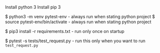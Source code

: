 Install python 3
Install pip 3

$ python3 -m venv pytest-env - always run when stating python project
$ source pytest-env/bin/activate - always run when stating python project

$ pip3 install -r requirements.txt - run only once on startup

$ pytest -s tests/test_request.py - run this only when you want to run `test_request.py`
